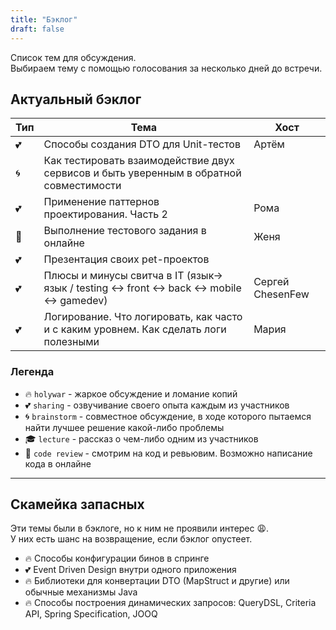 ```yaml
---
title: "Бэклог"
draft: false
---
```


Список тем для обсуждения.  
Выбираем тему с помощью голосования за несколько дней до встречи.

## Актуальный бэклог

| Тип          | Тема       | Хост |
|--------------|------------|---------|
| :two_hearts: | Способы создания DTO для Unit-тестов | Артём |
| :cyclone:    | Как тестировать взаимодействие двух сервисов и быть уверенным в обратной совместимости | |
| :two_hearts: | Применение паттернов проектирования. Часть 2 | Рома |
| :eyes:       | Выполнение тестового задания в онлайне | Женя |
| :two_hearts: | Презентация своих pet-проектов |  |
| :two_hearts: | Плюсы и минусы свитча в IT (язык-> язык / testing <-> front <-> back <-> mobile <-> gamedev) | Сергей ChesenFew |
| :two_hearts: | Логирование. Что логировать, как часто и с каким уровнем. Как сделать логи полезными | Мария |


### Легенда
- :fire: `holywar` - жаркое обсуждение и ломание копий
- :two_hearts: `sharing` - озвучивание своего опыта каждым из участников
- :cyclone: `brainstorm` - совместное обсуждение, в ходе которого пытаемся найти лучшее решение какой-либо проблемы
- :mortar_board: `lecture` - рассказ о чем-либо одним из участников
- :eyes: `code review` - смотрим на код и ревьювим. Возможно написание кода в онлайне

---

## Скамейка запасных
Эти темы были в бэклоге, но к ним не проявили интерес :weary:.  
У них есть шанс на возвращение, если бэклог опустеет.

- :fire: Способы конфигурации бинов в спринге 
- :two_hearts: Event Driven Design внутри одного приложения 
- :fire: Библиотеки для конвертации DTO (MapStruct и другие) или обычные механизмы Java 
- :fire: Способы построения динамических запросов: QueryDSL, Criteria API, Spring Specification, JOOQ
